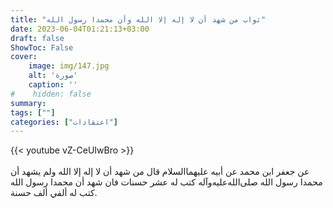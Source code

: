 ```yaml
---
title: "ثواب من شهد أن لا إله إلا الله وأن محمدا رسول الله"
date: 2023-06-04T01:21:13+03:00
draft: false
ShowToc: False
cover:
    image: img/147.jpg
    alt: 'صورة'
    caption: ''
#    hidden: false
summary: 
tags: [""]
categories: ["اعتقادات"]
---
```

{{< youtube vZ-CeUIwBro >}}  
 <br>
عن جعفر
ابن محمد عن أبيه عليهما‌السلام قال من شهد أن لا إله إلا الله ولم يشهد
أن محمدا رسول الله صلى‌الله‌عليه‌وآله كتب له عشر حسنات فان شهد أن محمدا رسول الله كتب له ألفي ألف حسنة.





